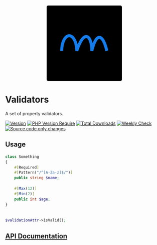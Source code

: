 <p align="center">
  <a href="https://github.com/phpolar"><img src="phpolar.svg" width="240" alt="Phpolar Logo" /></a>
</p>

# Validators

A set of property validators.

[![Version](https://poser.pugx.org/phpolar/validators/version)](https://packagist.org/packages/phpolar/validators) [![PHP Version Require](https://poser.pugx.org/phpolar/validators/require/php)](https://packagist.org/packages/phpolar/validators) [![Total Downloads](https://poser.pugx.org/phpolar/validators/downloads)](https://packagist.org/packages/phpolar/validators) [![Weekly Check](https://github.com/phpolar/validators/actions/workflows/weekly.yml/badge.svg)](https://github.com/phpolar/validators/actions/workflows/weekly.yml) [![Source code only changes](https://github.com/phpolar/validators/actions/workflows/source-changes.yml/badge.svg)](https://github.com/phpolar/validators/actions/workflows/source-changes.yml)

## Usage

```php
class Something
{
    #[Required]
    #[Pattern("/^[A-Za-z]$/")]
    public string $name;

    #[Max(12)]
    #[Min(2)]
    public int $age;
}


$validationAttr->isValid();

```

## [API Documentation](https://phpolar.github.io/validators/)
